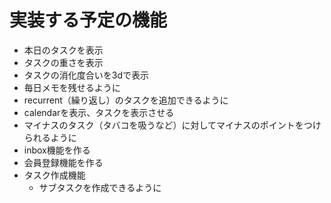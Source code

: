 # 実装する予定の機能
- 本日のタスクを表示
- タスクの重さを表示
- タスクの消化度合いを3dで表示
- 毎日メモを残せるように
- recurrent（繰り返し）のタスクを追加できるように
- calendarを表示、タスクを表示させる
- マイナスのタスク（タバコを吸うなど）に対してマイナスのポイントをつけられるように
- inbox機能を作る
- 会員登録機能を作る
- タスク作成機能
  - サブタスクを作成できるように